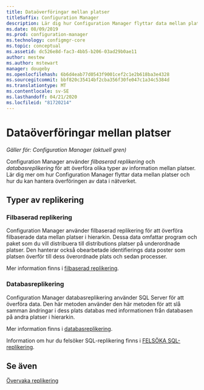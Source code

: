 ```yaml
---
title: Dataöverföringar mellan platser
titleSuffix: Configuration Manager
description: Lär dig hur Configuration Manager flyttar data mellan platser och hur du kan hantera överföringen av data i nätverket.
ms.date: 08/09/2019
ms.prod: configuration-manager
ms.technology: configmgr-core
ms.topic: conceptual
ms.assetid: dc526e8d-fac3-4bb5-b206-03ad29b0ae11
author: mestew
ms.author: mstewart
manager: dougeby
ms.openlocfilehash: 6b6d4eab77d0543f9001cef2c1e2b618ba3e4328
ms.sourcegitcommit: bbf820c35414bf2cba356f30fe047c1a34c5384d
ms.translationtype: MT
ms.contentlocale: sv-SE
ms.lasthandoff: 04/21/2020
ms.locfileid: "81720214"
---
```

# <a name="data-transfers-between-sites"></a>Dataöverföringar mellan platser

*Gäller för: Configuration Manager (aktuell gren)*

Configuration Manager använder *filbaserad replikering* och *databasreplikering* för att överföra olika typer av information mellan platser. Lär dig mer om hur Configuration Manager flyttar data mellan platser och hur du kan hantera överföringen av data i nätverket.  

## <a name="types-of-replication"></a>Typer av replikering

### <a name="file-based-replication"></a><a name="bkmk_fileroute" />Filbaserad replikering

Configuration Manager använder filbaserad replikering för att överföra filbaserade data mellan platser i hierarkin. Dessa data omfattar program och paket som du vill distribuera till distributions platser på underordnade platser. Den hanterar också obearbetade identifierings data poster som platsen överför till dess överordnade plats och sedan processer.  

Mer information finns i [filbaserad replikering](file-based-replication.md).

### <a name="database-replication"></a><a name="bkmk_dbrep" />Databasreplikering

Configuration Manager databasreplikering använder SQL Server för att överföra data. Den här metoden använder den här metoden för att slå samman ändringar i dess plats databas med informationen från databasen på andra platser i hierarkin.

Mer information finns i [databasreplikering](database-replication.md).

Information om hur du felsöker SQL-replikering finns i [FELSÖKA SQL-replikering](../../servers/manage/replication/overview.md).

## <a name="see-also"></a>Se även

[Övervaka replikering](../../servers/manage/monitor-replication.md)

